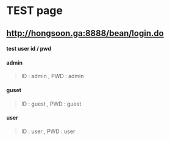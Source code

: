 <h1> TEST page </h1>

<h2><a href="http://hongsoon.ga:8888/bean/login.do">http://hongsoon.ga:8888/bean/login.do</a></h2>



#### test user id / pwd
#### admin
> ID : admin , PWD : admin
#### guset
> ID : guest , PWD : guest
#### user 
> ID : user , PWD : user
